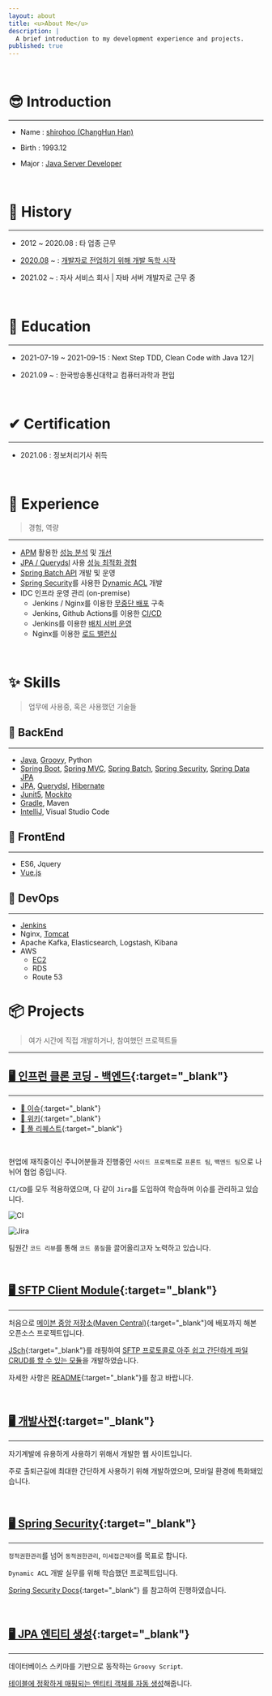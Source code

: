 ```yaml
---
layout: about
title: <u>About Me</u>
description: |
  A brief introduction to my development experience and projects.
published: true
---
```


<br />

# 😎 Introduction

---

- Name :  <u>shirohoo (ChangHun Han)</u>

- Birth : 1993.12

- Major : <u>Java Server Developer</u>

<br />

# 📖 History

---

- 2012 ~ 2020.08 : 타 업종 근무

- <u>2020.08</u> ~ : <u>개발자로 전업하기 위해 개발 독학 시작</u>

- 2021.02 ~ : 자사 서비스 회사 \| 자바 서버 개발자로 근무 중

<br />

# 📜 Education

---

- 2021-07-19 ~ 2021-09-15 : Next Step TDD, Clean Code with Java 12기

- 2021.09 ~ : 한국방송통신대학교 컴퓨터과학과 편입

<br />

# ✔ Certification

---

- 2021.06 : 정보처리기사 취득

<br />

# 👏 Experience

> 경험, 역량

---

- <u>APM</u> 활용한 <u>성능 분석</u> 및 <u>개선</u>
- <u>JPA / Querydsl</u> 사용 <u>성능 최적화 경험</u>
- <u>Spring Batch API</u> 개발 및 운영
- <u>Spring Security</u>를 사용한 <u>Dynamic ACL</u> 개발
- IDC 인프라 운영 관리 (on-premise)
    - Jenkins / Nginx를 이용한 <u>무중단 배포</u> 구축
    - Jenkins, Github Actions를 이용한 <u>CI/CD</u>
    - Jenkins를 이용한 <u>배치 서버 운영</u>
    - Nginx를 이용한 <u>로드 밸런싱</u>

<br />

# ✨ Skills

> 업무에 사용중, 혹은 사용했던 기술들

## 🔐 BackEnd

---

- <u>Java</u>, <u>Groovy</u>, Python
- <u>Spring Boot</u>, <u>Spring MVC</u>, <u>Spring Batch</u>, <u>Spring Security</u>, <u>Spring Data JPA</u>
- <u>JPA</u>, <u>Querydsl</u>, <u>Hibernate</u>
- <u>Junit5</u>, <u>Mockito</u>
- <u>Gradle</u>, Maven
- <u>IntelliJ</u>, Visual Studio Code

## 🎨 FrontEnd

---

- ES6, Jquery
- <u>Vue.js</u>

## 🕋 DevOps

---

- <u>Jenkins</u>
- Nginx, <u>Tomcat</u>
- Apache Kafka, Elasticsearch, Logstash, Kibana
- AWS
    - <u>EC2</u>
    - RDS
    - Route 53

# 📦 Projects

> 여가 시간에 직접 개발하거나, 참여했던 프로젝트들

---

## [🖥 인프런 클론 코딩 - 백엔드](https://github.com/Ark-inflearn/inflearn-clone-back){:target="_blank"}

---

- [📜 이슈](https://github.com/Ark-inflearn/inflearn-clone-back/issues){:target="_blank"}
- [📜 위키](https://github.com/Ark-inflearn/inflearn-clone-back/wiki){:target="_blank"}
- [📜 풀 리퀘스트](https://github.com/Ark-inflearn/inflearn-clone-back/pulls){:target="_blank"}

<br />

현업에 재직중이신 주니어분들과 진행중인 `사이드 프로젝트`로 `프론트 팀`, `백엔드 팀`으로 나뉘어 협업 중입니다. 

`CI/CD`를 모두 적용하였으며, 다 같이 `Jira`를 도입하여 학습하며 이슈를 관리하고 있습니다.

![CI](https://user-images.githubusercontent.com/71188307/131324482-803a4b44-8d9b-4257-9a2a-dac9102ec464.png)

![Jira](https://user-images.githubusercontent.com/71188307/131324607-827b188f-7400-44dd-8a14-de866644dd40.png)

팀원간 `코드 리뷰`를 통해 `코드 품질`을 끌어올리고자 노력하고 있습니다.

<br />

## [🖥 SFTP Client Module](https://github.com/shirohoo/sftp-client){:target="_blank"}

---

처음으로 [메이븐 중앙 저장소(Maven Central)](https://mvnrepository.com/artifact/io.github.shirohoo/sftp-client){:target="_blank"}에 배포까지 해본 오픈소스 프로젝트입니다.

[JSch](https://github.com/is/jsch){:target="_blank"}를 래핑하여 <u>SFTP 프로토콜로 아주 쉽고 간단하게 파일 CRUD를 할 수 있는 모듈</u>을 개발하였습니다.

자세한 사항은 [README](https://github.com/shirohoo/sftp-client/blob/master/README.md){:target="_blank"}를 참고 바랍니다.

<br />

## [🖥 개발사전](http://15.165.178.142/#/){:target="_blank"}

---

자기계발에 유용하게 사용하기 위해서 개발한 웹 사이트입니다.

주로 출퇴근길에 최대한 간단하게 사용하기 위해 개발하였으며, 모바일 환경에 특화돼있습니다.

<br />

## [🖥 Spring Security](https://github.com/shirohoo/spring-security-dynamic-acl){:target="_blank"}

---

`정적권한관리`를 넘어 `동적권한관리`, `미세접근제어`를 목표로 합니다.

`Dynamic ACL` 개발 실무를 위해 학습했던 프로젝트입니다.

[Spring Security Docs](https://docs.spring.io/spring-security/site/docs/current/reference/html5/){:target="_blank"} 를 참고하여 진행하였습니다.

<br />


## [🖥 JPA 엔티티 생성](https://github.com/shirohoo/create-automation-jpa-entity){:target="_blank"}

---

데이터베이스 스키마를 기반으로 동작하는 `Groovy Script`.

<u>테이블에 정확하게 매핑되는 엔티티 객체를 자동 생성</u>해줍니다.

<br />
